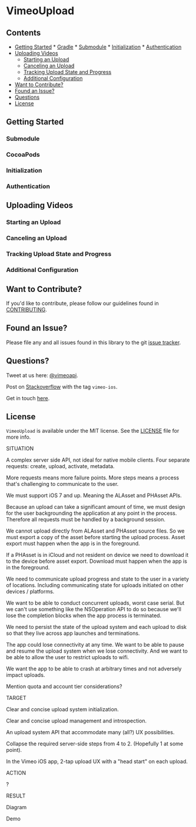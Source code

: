 # VimeoUpload

## Contents
* [Getting Started](#getting-started)
      * [Gradle](#gradle)
      * [Submodule](#submodule)
      * [Initialization](#initialization)
      * [Authentication](#authentication)
* [Uploading Videos](#uploading-videos)
     * [Starting an Upload](#starting-an-upload)
     * [Canceling an Upload](#canceling-an-upload)
     * [Tracking Upload State and Progress](#tracking-upload-state-and-progress)
     * [Additional Configuration](#additional-configuration)
* [Want to Contribute?](#want-to-contribute)
* [Found an Issue?](#found-an-issue)
* [Questions](#questions)
* [License](#license)

## Getting Started
### Submodule
### CocoaPods
### Initialization
### Authentication

## Uploading Videos
### Starting an Upload
### Canceling an Upload
### Tracking Upload State and Progress
### Additional Configuration

## Want to Contribute?

If you'd like to contribute, please follow our guidelines found in [CONTRIBUTING](CONTRIBUTING.md).

## Found an Issue?

Please file any and all issues found in this library to the git [issue tracker](https://github.com/vimeo/vimeoupload/issues).

## Questions?

Tweet at us here: [@vimeoapi](https://twitter.com/vimeoapi).

Post on [Stackoverflow](http://stackoverflow.com/questions/tagged/vimeo-ios) with the tag `vimeo-ios`.

Get in touch [here](https://Vimeo.com/help/contact).

## License

`VimeoUpload` is available under the MIT license. See the [LICENSE](LICENSE) file for more info.



SITUATION

A complex server side API, not ideal for native mobile clients. Four separate requests: create, upload, activate, metadata.

More requests means more failure points. More steps means a process that's challenging to communicate to the user.

We must support iOS 7 and up. Meaning the ALAsset and PHAsset APIs.

Because an upload can take a significant amount of time, we must design for the user backgrounding the application at any point in the process. Therefore all requests must be handled by a background session.

We cannot upload directly from ALAsset and PHAsset source files. So we must export a copy of the asset before starting the upload process. Asset export must happen when the app is in the foreground.

If a PHAsset is in iCloud and not resident on device we need to download it to the device before asset export. Download must happen when the app is in the foreground.

We need to communicate upload progress and state to the user in a variety of locations.  Including communicating state for uploads initiated on other devices / platforms.

We want to be able to conduct concurrent uploads, worst case serial. But we can't use something like the NSOperation API to do so because we'll lose the completion blocks when the app process is terminated.

We need to persist the state of the upload system and each upload to disk so that they live across app launches and terminations.

The app could lose connectivity at any time.
We want to be able to pause and resume the upload system when we lose connectivity. And we want to be able to allow the user to restrict uploads to wifi.

We want the app to be able to crash at arbitrary times and not adversely impact uploads.

Mention quota and account tier considerations?

TARGET

Clear and concise upload system initialization.

Clear and concise upload management and introspection.

An upload system API that accommodate many (all?) UX possibilities.

Collapse the required server-side steps from 4 to 2. (Hopefully 1 at some point).

In the Vimeo iOS app, 2-tap upload UX with a "head start" on each upload.

ACTION

?

RESULT

Diagram

Demo
